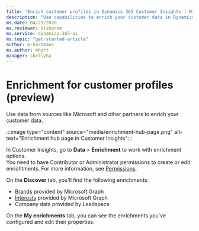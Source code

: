 ```yaml
---
title: "Enrich customer profiles in Dynamics 365 Customer Insights | Microsoft Docs"
description: "Use capabilities to enrich your customer data in Dynamics 365 Customer Insights."
ms.date: 04/29/2020
ms.reviewer: kishorem
ms.service: dynamics-365-ai
ms.topic: "get-started-article"
author: m-hartmann
ms.author: mhart
manager: shellyha
---
```


# Enrichment for customer profiles (preview)

Use data from sources like Microsoft and other partners to enrich your customer data.

:::image type="content" source="media/enrichment-hub-page.png" alt-text="Enrichment hub page in Customer Insights":::

In Customer Insights, go to **Data** > **Enrichment** to work with enrichment options.    
You need to have Contributor or Administrator permissions to create or edit enrichtments. For more information, see [Permissions](pm-permissions.md).

On the **Discover** tab, you'll find the following enrichments:

- [Brands](pm-enrichment.md) provided by Microsoft Graph
- [Interests](pm-enrichment.md) provided by Microsoft Graph
- Company data provided by Leadspace

On the **My enrichments** tab, you can see the enrichments you've configured and edit their properties.
